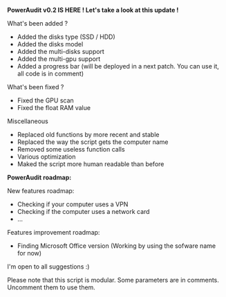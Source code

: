 **PowerAudit v0.2 IS HERE ! Let's take a look at this update !**

What's been added ?
  - Added the disks type (SSD / HDD)
  - Added the disks model
  - Added the multi-disks support
  - Added the multi-gpu support
  - Added a progress bar (will be deployed in a next patch. You can use it, all code is in comment)

What's been fixed ?  
  - Fixed the GPU scan
  - Fixed the float RAM value

Miscellaneous  
  - Replaced old functions by more recent and stable
  - Replaced the way the script gets the computer name
  - Removed some useless function calls
  - Various optimization
  - Maked the script more human readable than before



**PowerAudit roadmap:**

New features roadmap:
- Checking if your computer uses a VPN
- Checking if the computer uses a network card
- ...

Features improvement roadmap:
- Finding Microsoft Office version (Working by using the sofware name for now)

I'm open to all suggestions :)

Please note that this script is modular. Some parameters are in comments. Uncomment them to use them.
